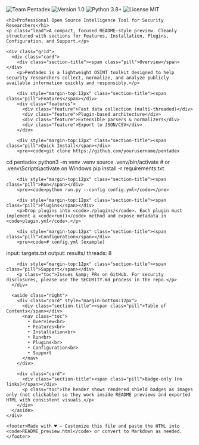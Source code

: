 <body>
  <div class="wrap">
    <div class="badges" aria-hidden="true">
      <img src="https://img.shields.io/badge/Team-Pentadex-blue?style=for-the-badge" alt="Team Pentadex" class="badge">
      <img src="https://img.shields.io/badge/Version-1.0-green?style=for-the-badge" alt="Version 1.0" class="badge">
      <img src="https://img.shields.io/badge/Python-3.8%2B-blue?style=for-the-badge" alt="Python 3.8+" class="badge">
      <img src="https://img.shields.io/badge/License-MIT-yellow?style=for-the-badge" alt="License MIT" class="badge">
    </div>
  </body>

    <h1>Professional Open Source Intelligence Tool for Security Researchers</h1>
    <p class="lead">A compact, focused README-style preview. Cleanly structured with sections for Features, Installation, Plugins, Configuration, and Support.</p>

    <div class="grid">
      <div class="card">
        <div class="section-title"><span class="pill">Overview</span></div>
        <p>Pentadex is a lightweight OSINT toolkit designed to help security researchers collect, normalize, and analyze publicly available information quickly and responsibly.</p>

        <div style="margin-top:12px" class="section-title"><span class="pill">Features</span></div>
        <div class="features">
          <div class="feature">Fast data collection (multi-threaded)</div>
          <div class="feature">Plugin-based architecture</div>
          <div class="feature">Extensible parsers & normalizers</div>
          <div class="feature">Export to JSON/CSV</div>
        </div>

        <div style="margin-top:12px" class="section-title"><span class="pill">Quick Install</span></div>
        <pre><code>git clone https://github.com/yourusername/pentadex
cd pentadex
python3 -m venv .venv
source .venv/bin/activate  # or .venv\Scripts\activate on Windows
pip install -r requirements.txt
</code></pre>

        <div style="margin-top:12px" class="section-title"><span class="pill">Run</span></div>
        <pre><code>python run.py --config config.yml</code></pre>

        <div style="margin-top:12px" class="section-title"><span class="pill">Plugins</span></div>
        <p>Drop plugins into <code>./plugins/</code>. Each plugin must implement a <code>run()</code> method and expose metadata in <code>plugin.yml</code>.</p>

        <div style="margin-top:12px" class="section-title"><span class="pill">Configuration</span></div>
        <pre><code># config.yml (example)
input: targets.txt
output: results/
threads: 8
</code></pre>

        <div style="margin-top:12px" class="section-title"><span class="pill">Support</span></div>
        <p class="toc">Issues &amp; PRs on GitHub. For security disclosures, please use the SECURITY.md process in the repo.</p>
      </div>

      <aside class="right">
        <div class="card" style="margin-bottom:12px">
          <div class="section-title"><span class="pill">Table of Contents</span></div>
          <nav class="toc">
            • Overview<br>
            • Features<br>
            • Installation<br>
            • Run<br>
            • Plugins<br>
            • Configuration<br>
            • Support
          </nav>
        </div>

        <div class="card">
          <div class="section-title"><span class="pill">Badge-only (no links)</span></div>
          <p class="toc">The header shows rendered shield badges as images only (not clickable) so they work inside README previews and exported HTML with consistent visuals.</p>
        </div>
      </aside>
    </div>

    <footer>Made with ♥ — Customize this file and paste the HTML into <code>README_preview.html</code> or convert to Markdown as needed.</footer>
  </div>
</body>
</html>
